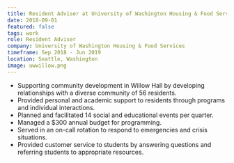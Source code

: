 ```yaml
---
title: Resident Adviser at University of Washington Housing & Food Services (Mar 2018 - May 2018)
date: 2018-09-01
featured: false
tags: work
role: Resident Adviser
company: University of Washington Housing & Food Services
timeframe: Sep 2018 - Jun 2019
location: Seattle, Washington
image: uwwillow.png
---
```

- Supporting community development in Willow Hall by developing relationships with a diverse community of 56 residents.
- Provided personal and academic support to residents through programs and individual interactions.
- Planned and facilitated 14 social and educational events per quarter.
- Managed a $300 annual budget for programming.
- Served in an on-call rotation to respond to emergencies and crisis situations.
- Provided customer service to students by answering questions and referring students to appropriate resources.